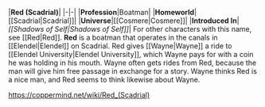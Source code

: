 |**Red (Scadrial)**|
|-|-|
|**Profession**|Boatman|
|**Homeworld**|[[Scadrial\|Scadrial]]|
|**Universe**|[[Cosmere\|Cosmere]]|
|**Introduced In**|*[[Shadows of Self\|Shadows of Self]]*|
For other characters with this name, see [[Red\|Red]].
**Red** is a boatman that operates in the canals in [[Elendel\|Elendel]] on Scadrial.
Red gives [[Wayne\|Wayne]] a ride to [[Elendel University\|Elendel University]], which Wayne pays for with a coin he was holding in his mouth.
Wayne often gets rides from Red, because the man will give him free passage in exchange for a story. Wayne thinks Red is a nice man, and Red seems to think likewise about Wayne.



https://coppermind.net/wiki/Red_(Scadrial)